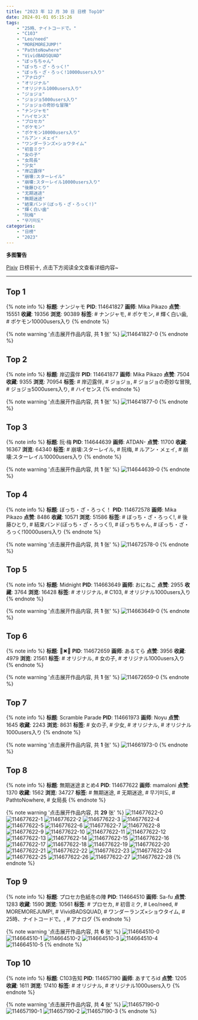 ```yaml
---
title: "2023 年 12 月 30 日 日榜 Top10"
date: 2024-01-01 05:15:26
tags:
    - "25時、ナイトコードで。"
    - "C103"
    - "Leo/need"
    - "MOREMOREJUMP!"
    - "PathtoNowhere"
    - "VividBADSQUAD"
    - "ぼっちちゃん"
    - "ぼっち・ざ・ろっく!"
    - "ぼっち・ざ・ろっく!10000users入り"
    - "アナログ"
    - "オリジナル"
    - "オリジナル1000users入り"
    - "ジョジョ"
    - "ジョジョ5000users入り"
    - "ジョジョの奇妙な冒険"
    - "ナンジャモ"
    - "ハイセンス"
    - "プロセカ"
    - "ポケモン"
    - "ポケモン10000users入り"
    - "ルアン・メェイ"
    - "ワンダーランズ×ショウタイム"
    - "初音ミク"
    - "女の子"
    - "女局長"
    - "少女"
    - "岸辺露伴"
    - "崩壊:スターレイル"
    - "崩壊:スターレイル10000users入り"
    - "後藤ひとり"
    - "无期迷途"
    - "無期迷途"
    - "結束バンド(ぼっち・ざ・ろっく!)"
    - "輝く白い歯"
    - "阮梅"
    - "무기미도"
categories:
    - "日榜"
    - "2023"
---
```


<i class="fa fa-triangle-exclamation"></i>**多图警告**<i class="fa fa-triangle-exclamation"></i>

[Pixiv](https://www.pixiv.net/) 日榜前十, 点击下方阅读全文查看详细内容~

<!-- more -->

---

## Top 1

{% note info %}
**标题**: ナンジャモ
**PID**: 114641827 **画师**: Mika Pikazo
**点赞**: 15551 **收藏**: 19356 **浏览**: 90389
**标签**: # ナンジャモ, # ポケモン, # 輝く白い歯, # ポケモン10000users入り
{% endnote %}

{% note warning '点击展开作品内容, 共 **1** 张' %}
![114641827-0](https://i.pixiv.re/img-original/img/2023/12/29/00/00/23/114641827_p0.png)
{% endnote %}

## Top 2

{% note info %}
**标题**: 岸辺露伴
**PID**: 114641877 **画师**: Mika Pikazo
**点赞**: 7504 **收藏**: 9355 **浏览**: 70954
**标签**: # 岸辺露伴, # ジョジョ, # ジョジョの奇妙な冒険, # ジョジョ5000users入り, # ハイセンス
{% endnote %}

{% note warning '点击展开作品内容, 共 **1** 张' %}
![114641877-0](https://i.pixiv.re/img-original/img/2023/12/29/00/00/35/114641877_p0.png)
{% endnote %}

## Top 3

{% note info %}
**标题**: 阮·梅
**PID**: 114644639 **画师**: ATDAN-
**点赞**: 11700 **收藏**: 16367 **浏览**: 64340
**标签**: # 崩壊:スターレイル, # 阮梅, # ルアン・メェイ, # 崩壊:スターレイル10000users入り
{% endnote %}

{% note warning '点击展开作品内容, 共 **1** 张' %}
![114644639-0](https://i.pixiv.re/img-original/img/2023/12/29/01/26/27/114644639_p0.png)
{% endnote %}

## Top 4

{% note info %}
**标题**: ぼっち・ざ・ろっく！
**PID**: 114672578 **画师**: Mika Pikazo
**点赞**: 8486 **收藏**: 10571 **浏览**: 51586
**标签**: # ぼっち・ざ・ろっく!, # 後藤ひとり, # 結束バンド(ぼっち・ざ・ろっく!), # ぼっちちゃん, # ぼっち・ざ・ろっく!10000users入り
{% endnote %}

{% note warning '点击展开作品内容, 共 **1** 张' %}
![114672578-0](https://i.pixiv.re/img-original/img/2023/12/30/00/00/05/114672578_p0.png)
{% endnote %}

## Top 5

{% note info %}
**标题**: Midnight
**PID**: 114663649 **画师**: おにねこ
**点赞**: 2955 **收藏**: 3764 **浏览**: 16428
**标签**: # オリジナル, # C103, # オリジナル1000users入り
{% endnote %}

{% note warning '点击展开作品内容, 共 **1** 张' %}
![114663649-0](https://i.pixiv.re/img-original/img/2023/12/29/19/33/38/114663649_p0.jpg)
{% endnote %}

## Top 6

{% note info %}
**标题**: 🎀✖🖤
**PID**: 114672659 **画师**: あるてら
**点赞**: 3956 **收藏**: 4979 **浏览**: 21561
**标签**: # オリジナル, # 女の子, # オリジナル1000users入り
{% endnote %}

{% note warning '点击展开作品内容, 共 **1** 张' %}
![114672659-0](https://i.pixiv.re/img-original/img/2023/12/30/00/51/48/114672659_p0.png)
{% endnote %}

## Top 7

{% note info %}
**标题**: Scramble Parade
**PID**: 114661973 **画师**: Noyu
**点赞**: 1645 **收藏**: 2243 **浏览**: 8631
**标签**: # 女の子, # 少女, # オリジナル, # オリジナル1000users入り
{% endnote %}

{% note warning '点击展开作品内容, 共 **1** 张' %}
![114661973-0](https://i.pixiv.re/img-original/img/2023/12/29/18/32/31/114661973_p0.jpg)
{% endnote %}

## Top 8

{% note info %}
**标题**: 無期迷途まとめ4
**PID**: 114677622 **画师**: mamaloni
**点赞**: 1370 **收藏**: 1562 **浏览**: 34727
**标签**: # 無期迷途, # 无期迷途, # 무기미도, # PathtoNowhere, # 女局長
{% endnote %}

{% note warning '点击展开作品内容, 共 **29** 张' %}
![114677622-0](https://i.pixiv.re/img-original/img/2023/12/30/03/15/07/114677622_p0.png)
![114677622-1](https://i.pixiv.re/img-original/img/2023/12/30/03/15/07/114677622_p1.png)
![114677622-2](https://i.pixiv.re/img-original/img/2023/12/30/03/15/07/114677622_p2.png)
![114677622-3](https://i.pixiv.re/img-original/img/2023/12/30/03/15/07/114677622_p3.png)
![114677622-4](https://i.pixiv.re/img-original/img/2023/12/30/03/15/07/114677622_p4.png)
![114677622-5](https://i.pixiv.re/img-original/img/2023/12/30/03/15/07/114677622_p5.png)
![114677622-6](https://i.pixiv.re/img-original/img/2023/12/30/03/15/07/114677622_p6.png)
![114677622-7](https://i.pixiv.re/img-original/img/2023/12/30/03/15/07/114677622_p7.png)
![114677622-8](https://i.pixiv.re/img-original/img/2023/12/30/03/15/07/114677622_p8.png)
![114677622-9](https://i.pixiv.re/img-original/img/2023/12/30/03/15/07/114677622_p9.png)
![114677622-10](https://i.pixiv.re/img-original/img/2023/12/30/03/15/07/114677622_p10.png)
![114677622-11](https://i.pixiv.re/img-original/img/2023/12/30/03/15/07/114677622_p11.png)
![114677622-12](https://i.pixiv.re/img-original/img/2023/12/30/03/15/07/114677622_p12.png)
![114677622-13](https://i.pixiv.re/img-original/img/2023/12/30/03/15/07/114677622_p13.png)
![114677622-14](https://i.pixiv.re/img-original/img/2023/12/30/03/15/07/114677622_p14.png)
![114677622-15](https://i.pixiv.re/img-original/img/2023/12/30/03/15/07/114677622_p15.png)
![114677622-16](https://i.pixiv.re/img-original/img/2023/12/30/03/15/07/114677622_p16.png)
![114677622-17](https://i.pixiv.re/img-original/img/2023/12/30/03/15/07/114677622_p17.png)
![114677622-18](https://i.pixiv.re/img-original/img/2023/12/30/03/15/07/114677622_p18.png)
![114677622-19](https://i.pixiv.re/img-original/img/2023/12/30/03/15/07/114677622_p19.png)
![114677622-20](https://i.pixiv.re/img-original/img/2023/12/30/03/15/07/114677622_p20.png)
![114677622-21](https://i.pixiv.re/img-original/img/2023/12/30/03/15/07/114677622_p21.png)
![114677622-22](https://i.pixiv.re/img-original/img/2023/12/30/03/15/07/114677622_p22.png)
![114677622-23](https://i.pixiv.re/img-original/img/2023/12/30/03/15/07/114677622_p23.png)
![114677622-24](https://i.pixiv.re/img-original/img/2023/12/30/03/15/07/114677622_p24.png)
![114677622-25](https://i.pixiv.re/img-original/img/2023/12/30/03/15/07/114677622_p25.png)
![114677622-26](https://i.pixiv.re/img-original/img/2023/12/30/03/15/07/114677622_p26.png)
![114677622-27](https://i.pixiv.re/img-original/img/2023/12/30/03/15/07/114677622_p27.png)
![114677622-28](https://i.pixiv.re/img-original/img/2023/12/30/03/15/07/114677622_p28.png)
{% endnote %}

## Top 9

{% note info %}
**标题**: プロセカ色紙冬の陣
**PID**: 114664510 **画师**: Sa-fu
**点赞**: 1283 **收藏**: 1590 **浏览**: 10561
**标签**: # プロセカ, # 初音ミク, # Leo/need, # MOREMOREJUMP!, # VividBADSQUAD, # ワンダーランズ×ショウタイム, # 25時、ナイトコードで。, # アナログ
{% endnote %}

{% note warning '点击展开作品内容, 共 **6** 张' %}
![114664510-0](https://i.pixiv.re/img-original/img/2023/12/29/20/03/07/114664510_p0.jpg)
![114664510-1](https://i.pixiv.re/img-original/img/2023/12/29/20/03/07/114664510_p1.jpg)
![114664510-2](https://i.pixiv.re/img-original/img/2023/12/29/20/03/07/114664510_p2.jpg)
![114664510-3](https://i.pixiv.re/img-original/img/2023/12/29/20/03/07/114664510_p3.jpg)
![114664510-4](https://i.pixiv.re/img-original/img/2023/12/29/20/03/07/114664510_p4.jpg)
![114664510-5](https://i.pixiv.re/img-original/img/2023/12/29/20/03/07/114664510_p5.jpg)
{% endnote %}

## Top 10

{% note info %}
**标题**: C103告知
**PID**: 114657190 **画师**: あすてろid
**点赞**: 1205 **收藏**: 1611 **浏览**: 17410
**标签**: # オリジナル, # オリジナル1000users入り
{% endnote %}

{% note warning '点击展开作品内容, 共 **4** 张' %}
![114657190-0](https://i.pixiv.re/img-original/img/2023/12/29/15/11/19/114657190_p0.jpg)
![114657190-1](https://i.pixiv.re/img-original/img/2023/12/29/15/11/19/114657190_p1.jpg)
![114657190-2](https://i.pixiv.re/img-original/img/2023/12/29/15/11/19/114657190_p2.jpg)
![114657190-3](https://i.pixiv.re/img-original/img/2023/12/29/15/11/19/114657190_p3.jpg)
{% endnote %}
